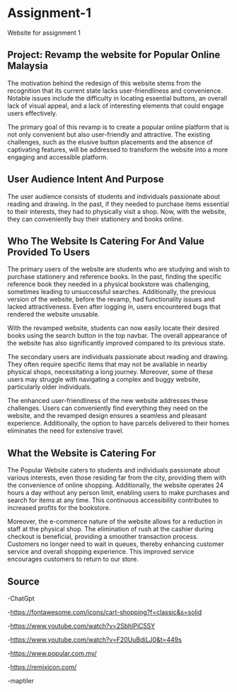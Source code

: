 # Assignment-1
Website for assignment 1


## Project: Revamp the website for Popular Online Malaysia

The motivation behind the redesign of this website stems from the recognition that its current state lacks user-friendliness and convenience. Notable issues include the difficulty in locating essential buttons, an overall lack of visual appeal, and a lack of interesting elements that could engage users effectively.

The primary goal of this revamp is to create a popular online platform that is not only convenient but also user-friendly and attractive. The existing challenges, such as the elusive button placements and the absence of captivating features, will be addressed to transform the website into a more engaging and accessible platform.

## User Audience Intent And Purpose

The user audience consists of students and individuals passionate about reading and drawing. In the past, if they needed to purchase items essential to their interests, they had to physically visit a shop. Now, with the website, they can conveniently buy their stationery and books online.

## Who The Website Is Catering For And Value Provided To Users

The primary users of the website are students who are studying and wish to purchase stationery and reference books. In the past, finding the specific reference book they needed in a physical bookstore was challenging, sometimes leading to unsuccessful searches. Additionally, the previous version of the website, before the revamp, had functionality issues and lacked attractiveness. Even after logging in, users encountered bugs that rendered the website unusable.

With the revamped website, students can now easily locate their desired books using the search button in the top navbar. The overall appearance of the website has also significantly improved compared to its previous state.

The secondary users are individuals passionate about reading and drawing. They often require specific items that may not be available in nearby physical shops, necessitating a long journey. Moreover, some of these users may struggle with navigating a complex and buggy website, particularly older individuals.

The enhanced user-friendliness of the new website addresses these challenges. Users can conveniently find everything they need on the website, and the revamped design ensures a seamless and pleasant experience. Additionally, the option to have parcels delivered to their homes eliminates the need for extensive travel.

## What the Website is Catering For

The Popular Website caters to students and individuals passionate about various interests, even those residing far from the city, providing them with the convenience of online shopping. Additionally, the website operates 24 hours a day without any person limit, enabling users to make purchases and search for items at any time. This continuous accessibility contributes to increased profits for the bookstore.

Moreover, the e-commerce nature of the website allows for a reduction in staff at the physical shop. The elimination of rush at the cashier during checkout is beneficial, providing a smoother transaction process. Customers no longer need to wait in queues, thereby enhancing customer service and overall shopping experience. This improved service encourages customers to return to our store.

## Source
-ChatGpt

-https://fontawesome.com/icons/cart-shopping?f=classic&s=solid

-https://www.youtube.com/watch?v=2SbhlPiC5SY

-https://www.youtube.com/watch?v=F20UuBdiLJ0&t=449s

-https://www.popular.com.my/

-https://remixicon.com/

-maptiler
















